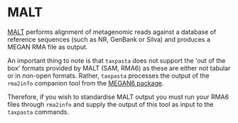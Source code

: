 # MALT

<!-- TODO: maybe we should rename these to use MEGAN as actuall rma2info is from the MEGAN6 pacakge -->

[MALT](https://uni-tuebingen.de/fakultaeten/mathematisch-naturwissenschaftliche-fakultaet/fachbereiche/informatik/lehrstuehle/algorithms-in-bioinformatics/software/malt/) performs alignment of metagenomic reads against a database of reference sequences (such as NR, GenBank or Silva) and produces a MEGAN RMA file as output.

An important thing to note is that `taxpasta` does not support the 'out of the box' formats provided by MALT (SAM, RMA6) as these are either not tabular or in non-open formats. Rather, `taxpasta` processes the output of the `rma2info` companion tool from the [MEGAN6 package](https://uni-tuebingen.de/fakultaeten/mathematisch-naturwissenschaftliche-fakultaet/fachbereiche/informatik/lehrstuehle/algorithms-in-bioinformatics/software/megan6/).

Therefore, if you wish to standardise MALT output you must run your RMA6 files through `rma2info` and supply the output of this tool as input to the `taxpasta` commands.
